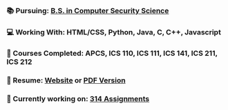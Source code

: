 ### 📚 Pursuing: [B.S. in Computer Security Science](http://www.ics.hawaii.edu/wp-content/uploads/2020/04/ICS_BS_SecurityScience_Flowchart-scaled.jpg)
### 💻 Working With: HTML/CSS, Python, Java, C, C++, Javascript
### 📂 Courses Completed: APCS, ICS 110, ICS 111, ICS 141, ICS 211, ICS 212
### 📝 Resume: [Website](https://hnlcory.github.io/) or [PDF Version](https://github.com/hnlcory/hnlcory.github.io/blob/master/images/Resume.pdf)
### 📑 Currently working on: [314 Assignments](https://github.com/hnlcory/hnlcory.github.io)


<!--

 [Java Assignments](https://github.com/hnlcory/ICS211/tree/master/clparker/src/edu/ics211)

**hnlcory/hnlcory** is a ✨ _special_ ✨ repository because its `README.md` (this file) appears on your GitHub profile.
[![Spotify](https://novatorem.hnlcory.vercel.app/api/spotify)](https://open.spotify.com/user/USER_NAME) 
Here are some ideas to get you started:

- 🔭 I’m currently working on ...
- 🌱 I’m currently learning ...
- 👯 I’m looking to collaborate on ...
- 🤔 I’m looking for help with ...
- 💬 Ask me about ...
- 📫 How to reach me: ...
- 😄 Pronouns: ...
- ⚡ Fun fact: ...
-->
